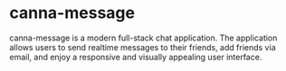 # canna-message
canna-message is a modern full-stack chat application. The application allows users to send realtime messages to their friends, add friends via email, and enjoy a responsive and visually appealing user interface.

